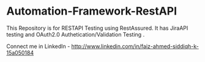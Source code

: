 # Automation-Framework-RestAPI

This Repository is for RESTAPI Testing using RestAssured.
It has JiraAPI testing and OAuth2.0 Authetication/Validation Testing .
































Connect me  in LinkedIn - http://www.linkedin.com/in/faiz-ahmed-siddiqh-k-15a050184

